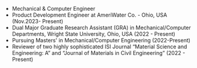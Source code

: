 - Mechanical & Computer Engineer
- Product Development Engineer at AmeriWater Co. - Ohio, USA (Nov.2023- Present)
- Dual Major Graduate Research Assistant (GRA) in Mechanical/Computer Departments, Wright State University, Ohio, USA (2022 - Present)
- Pursuing Masters' in Mechanical/Computer Engineering (2022-Present)
- Reviewer of two highly sophisticated ISI Journal “Material Science and Engineering: A” and “Journal of Materials in Civil Engineering” (2022 - Present)
